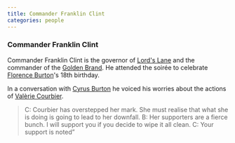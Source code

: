 ```yaml
---
title: Commander Franklin Clint
categories: people
---
```


### Commander Franklin Clint

Commander Franklin Clint is the governor of [Lord's Lane](LordsLane) and the commander of the [Golden Brand](GoldenBrand). He attended the soirée to celebrate [Florence Burton](FlorenceBurton)'s 18th birthday.

In a conversation with [Cyrus Burton](CyrusBurton) he voiced his worries about the actions of [Valèrie Courbier](ValerieCourbier).

> C: Courbier has overstepped her mark. She must realise that what she is doing is going to lead to her downfall.
> B: Her supporters are a fierce bunch. I will support you if you decide to wipe it all clean.
> C: Your support is noted”

